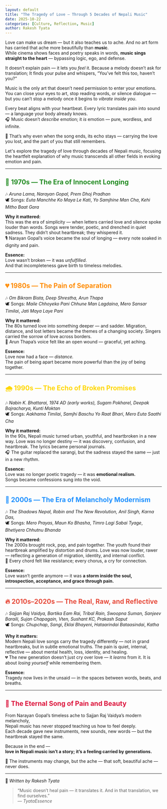```yaml
---
layout: default
title: "The Tragedy of Love — Through 5 Decades of Nepali Music"
date: 2025-10-22
categories: [Culture, Reflection, Music]
author: Rakesh Tyata
---
```


Love can make us dream — but it also teaches us to ache. And no art form has carried that ache more beautifully than **music**.  
While cinema shows faces and poetry speaks in words, **music sings straight to the heart** — bypassing logic, ego, and defense.

It doesn’t explain pain — it lets you _feel_ it. Because a melody doesn’t ask for translation;
It finds your pulse and whispers, “You’ve felt this too, haven’t you?”

Music is the only art that doesn’t need permission to enter your emotions. You can close your eyes to art, stop reading words, or silence dialogue —  
but you can’t stop a melody once it begins to _vibrate inside you_.

Every beat aligns with your heartbeat. Every lyric translates pain into sound — a language your body already knows.  
🎧 Music doesn’t _describe_ emotion; it _is_ emotion — pure, wordless, and infinite.

💫 That’s why even when the song ends, its echo stays — carrying the love you lost, and the part of you that still remembers.

Let's explore the tragedy of love through decades of Nepali music, focusing the heartfelt explanation of why music transcends all other fields in evoking emotion and pain.

---

## <span style="color:#228B22;">🎵 1970s — The Era of Innocent Longing</span>

🎶 _Aruna Lama, Narayan Gopal, Prem Dhoj Pradhan_  
🕊️ Songs: _Euta Manchhe Ko Maya Le Kati_, _Yo Samjhine Man Cha_, _Kehi Mitho Baat Gara_

**Why it mattered:**  
This was the era of simplicity — when letters carried love and silence spoke louder than words. Songs were tender, poetic, and drenched in quiet sadness. They didn’t shout heartbreak; they whispered it.  
🎙️ Narayan Gopal’s voice became the soul of longing — every note soaked in dignity and pain.

**Essence:**  
Love wasn’t broken — it was _unfulfilled_.  
And that incompleteness gave birth to timeless melodies.

---

## <span style="color:#FF8C00;">💔 1980s — The Pain of Separation</span>

🎶 _Om Bikram Bista, Deep Shrestha, Arun Thapa_  
🕊️ Songs: _Maile Chhoyeko Pani Chhune Man Lagdaina_, _Mero Sansar Timilai_, _Jati Maya Laye Pani_

**Why it mattered:**  
The 80s turned love into something deeper — and sadder. Migration, distance, and lost letters became the themes of a changing society. Singers carried the sorrow of love across borders.  
💫 Arun Thapa’s voice felt like an open wound — graceful, yet aching.

**Essence:**  
Love now had a face — _distance._  
The pain of being apart became more powerful than the joy of being together.

---

## <span style="color:#FFD700;">🌧️ 1990s — The Echo of Broken Promises</span>

🎶 _Nabin K. Bhattarai, 1974 AD (early works), Sugam Pokharel, Deepak Bajracharya, Kunti Moktan_  
🕊️ Songs: _Aakhama Timilai_, _Samjhi Baschu Yo Raat Bhari_, _Mero Euta Saathi Cha_

**Why it mattered:**  
In the 90s, Nepali music turned urban, youthful, and heartbroken in a new way. Love was no longer destiny — it was discovery, confusion, and heartbreak. The lyrics became personal journals.  
🎧 The guitar replaced the sarangi, but the sadness stayed the same — just in a new rhythm.

**Essence:**  
Love was no longer poetic tragedy — it was **emotional realism.**  
Songs became confessions sung into the void.

---

## <span style="color:#1E90FF;">💫 2000s — The Era of Melancholy Modernism</span>

🎶 _The Shadows Nepal, Robin and The New Revolution, Anil Singh, Karna Das,_  
🕊️ Songs: _Mero Prayas_, _Maun Ko Bhasha_, _Timro Lagi Sabai Tyage_, _Bhetiyera Chhutnu Bhanda_

**Why it mattered:**  
The 2000s brought rock, pop, and pain together. The youth found their heartbreak amplified by distortion and drums. Love was now louder, rawer — reflecting a generation of migration, identity, and internal conflict.  
🎸 Every chord felt like resistance; every chorus, a cry for connection.

**Essence:**  
Love wasn’t gentle anymore — it was **a storm inside the soul, introspection, acceptance, and grace through pain.**

---

## <span style="color:#E74C3C;">🔥 2010s–2020s — The Real, Raw, and Reflective</span>

🎶 _Sajjan Raj Vaidya, Bartika Eam Rai, Tribal Rain, Swoopna Suman, Sanjeev Baraili, Sujan Chapagain, Vten, Sushant KC, Prakash Saput_  
🕊️ Songs: _Chupchap_, _Sangi_, _Eklai Bhayeni_, _Hataarindai Bataasindai_, _Katha_

**Why it matters:**  
Modern Nepali love songs carry the tragedy differently — not in grand heartbreaks, but in subtle emotional truths. The pain is quiet, internal, reflective — about mental health, loss, identity, and healing.  
💔 The new generation doesn’t just cry over love — it _learns_ from it. It is about _losing yourself_ while remembering them.

**Essence:**  
Tragedy now lives in the unsaid — in the spaces between words, beats, and breaths.

---

## <span style="color:#DC143C;">💞 The Eternal Song of Pain and Beauty</span>

From Narayan Gopal’s timeless ache to Sajjan Raj Vaidya’s modern melancholy,  
Nepali music has never stopped teaching us how to feel deeply.  
Each decade gave new instruments, new sounds, new words — but the heartbreak stayed the same.

Because in the end —  
**love in Nepali music isn’t a story; it’s a feeling carried by generations.**

🎵 The instruments may change, but the ache — that soft, beautiful ache — never does.

---

📝 _Written by Rakesh Tyata_

> “Music doesn’t heal pain — it translates it. And in that translation, we find ourselves.”  
> — _TyataEssence_
